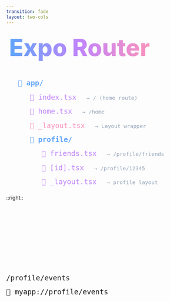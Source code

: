 ```yaml
---
transition: fade
layout: two-cols
---
```


<div
  v-motion
  :initial="{ x: -80 }"
  :enter="{ x: 0 }"
  :leave="{ x: 1000 }"
  style="font-size: 4rem; font-weight: 800; padding: 0.5rem; display: inline-block; line-height: 1.2;"
>
  <span style="background: linear-gradient(to right, rgb(96, 165, 250), rgb(192, 132, 252), rgb(251, 146, 188)); -webkit-background-clip: text; -webkit-text-fill-color: transparent; background-clip: text;">Expo Router</span> 
</div>

<div style="margin-top: 2rem; margin-left: 2rem; font-family: monospace; font-size: 1.2rem; line-height: 2;">
  <div  style="margin-left: 0; color: rgb(96, 165, 250); font-weight: 600;">
    📁 app/
  </div>
  
  <div  style="margin-left: 2rem; color: rgb(192, 132, 252);">
    📄 index.tsx <v-click><span style="color: rgb(148, 163, 184); font-size: 0.9rem; margin-left: 1rem;">→ / (home route)</span></v-click>
  </div>
  
  <div  style="margin-left: 2rem; color: rgb(192, 132, 252);">
    📄 home.tsx <v-click><span style="color: rgb(148, 163, 184); font-size: 0.9rem; margin-left: 1rem;">→ /home</span></v-click>
  </div>
  
  <div  style="margin-left: 2rem; color: rgb(251, 146, 188);">
    📄 _layout.tsx <v-click><span style="color: rgb(148, 163, 184); font-size: 0.9rem; margin-left: 1rem;">→ Layout wrapper</span></v-click>
  </div>
  
  <div  style="margin-left: 2rem; color: rgb(96, 165, 250); font-weight: 600;">
    📁 profile/
  </div>
  
  <div  style="margin-left: 4rem; color: rgb(192, 132, 252);">
    📄 friends.tsx <v-click><span style="color: rgb(148, 163, 184); font-size: 0.9rem; margin-left: 1rem;">→ /profile/friends</span></v-click>
  </div>

  <div  style="margin-left: 4rem; color: rgb(192, 132, 252);">
    📄 [id].tsx <v-click><span style="color: rgb(148, 163, 184); font-size: 0.9rem; margin-left: 1rem;">→ /profile/12345</span></v-click>
  </div>
  <div  style="margin-left: 4rem; color: rgb(192, 132, 252);">
    📄 _layout.tsx <v-click><span style="color: rgb(148, 163, 184); font-size: 0.9rem; margin-left: 1rem;">→ profile layout</span></v-click>
  </div>
</div>

::right::

<div style="margin-top: 12rem; font-family: monospace; font-size: 1.2rem; line-height: 2;" v-click>

  <div class="mt-4 flex items-center gap-4">
      <logos-chrome class="w-8 h-8 flex-shrink-0" />
      <span class="text-2xl">/profile/events</span>
    </div>

  <div class="mt-4 flex items-center gap-4">
      <span class="w-8 h-8 flex items-center justify-center text-2xl">📱</span>
      <span class="text-2xl">myapp://profile/events</span>
    </div>

</div>

<!--
Routes are defined as files within a special folder called `app`, allowing you to seamlessly use the file system as the source of truth for your routing needs. So for example the home screen maps to /home, index files map to / and we also have layout files in order to wrap our screens in a layout.

* The beauty about this too is deep linking support is handled for us out of the box - we dont need to do anything
-->
